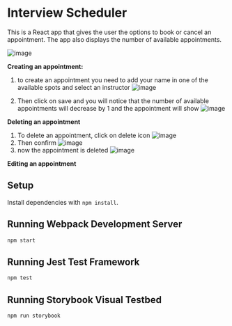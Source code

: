 # Interview Scheduler

This is a React app that gives the user the options to book or cancel an appointment. The app also displays the number of available appointments.

![image](https://user-images.githubusercontent.com/88729973/149241357-8f4c8c0a-693e-4138-b5c1-415625f6225b.png)


**Creating an appointment:**
1. to create an appointment you need to add your name in one of the available spots and select an instructor
![image](https://user-images.githubusercontent.com/88729973/149241461-87acf46d-4d18-4ee1-83df-803502200b58.png)

2. Then click on save and you will notice that the number of available appointments will decrease by 1 and the appointment will show
![image](https://user-images.githubusercontent.com/88729973/149241602-0435e9f7-7228-492b-a5ca-c3ef5a4067b9.png)


**Deleting an appointment**
1. To delete an appointment, click on delete icon
 ![image](https://user-images.githubusercontent.com/88729973/149241810-0fe933b4-6bb7-4ae8-bbd8-898cc2fb3002.png)
2. Then confirm
 ![image](https://user-images.githubusercontent.com/88729973/149241883-3eb42411-6767-4685-88cf-036da5edb373.png)
3. now the appointment is deleted
 ![image](https://user-images.githubusercontent.com/88729973/149241987-b867bb25-3d94-4edb-a7a6-9cf30fd54b05.png)



**Editing an appointment**


## Setup

Install dependencies with `npm install`.

## Running Webpack Development Server

```sh
npm start
```

## Running Jest Test Framework

```sh
npm test
```

## Running Storybook Visual Testbed

```sh
npm run storybook
```
